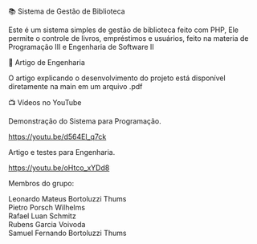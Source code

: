 📚 Sistema de Gestão de Biblioteca

Este é um sistema simples de gestão de biblioteca feito com PHP, Ele permite o controle de livros, empréstimos e usuários, feito na materia de Programação III e Engenharia de Software II 

📄 Artigo de Engenharia

O artigo explicando o desenvolvimento do projeto está disponível diretamente na main em um arquivo .pdf

📺 Vídeos no YouTube

Demonstração do Sistema para Programação.

https://youtu.be/d564El_q7ck

Artigo e testes para Engenharia.

https://youtu.be/oHtco_xYDd8

Membros do grupo:

Leonardo Mateus Bortoluzzi Thums  
Pietro Porsch Wilhelms  
Rafael Luan Schmitz  
Rubens Garcia Voivoda  
Samuel Fernando Bortoluzzi Thums  
